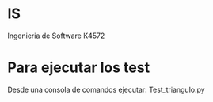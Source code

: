 # IS
Ingenieria de Software K4572


# Para ejecutar los test
Desde una consola de comandos ejecutar: Test_triangulo.py